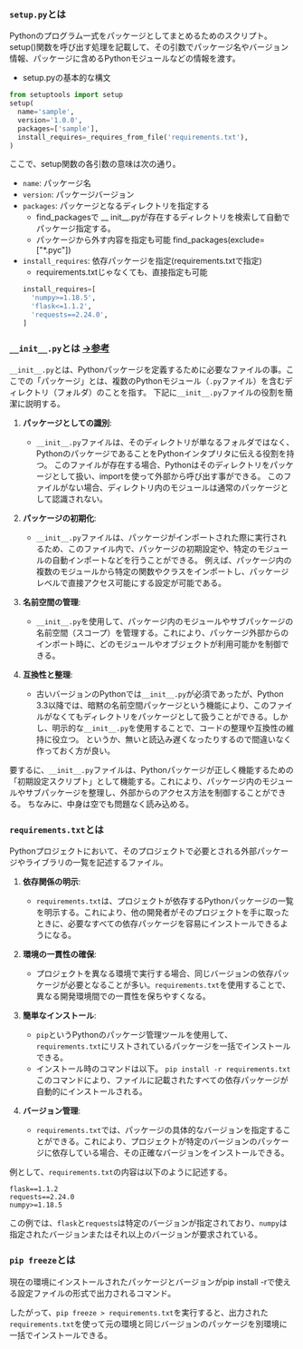 ### `setup.py`とは
Pythonのプログラム一式をパッケージとしてまとめるためのスクリプト。
setup()関数を呼び出す処理を記載して、その引数でパッケージ名やバージョン情報、パッケージに含めるPythonモジュールなどの情報を渡す。

- setup.pyの基本的な構文
```python
from setuptools import setup
setup(
  name='sample',
  version='1.0.0',
  packages=['sample'],
  install_requires=_requires_from_file('requirements.txt'),
)
```
ここで、setup関数の各引数の意味は次の通り。

- `name`: パッケージ名
- `version`: パッケージバージョン
- `packages`: パッケージとなるディレクトリを指定する
  - find_packagesで __ init__.pyが存在するディレクトリを検索して自動でパッケージ指定する。
  - パッケージから外す内容を指定も可能 find_packages(exclude=["*.pyc"])
- `install_requires`: 依存パッケージを指定(requirements.txtで指定)
  - requirements.txtじゃなくても、直接指定も可能
  ```python
  install_requires=[
    'numpy>=1.18.5',
    'flask<=1.1.2',
    'requests==2.24.0',
  ]
  ```

### `__init__.py`とは [→参考](https://ya6mablog.com/how-to-use-init-py/)
`__init__.py`とは、Pythonパッケージを定義するために必要なファイルの事。ここでの「パッケージ」とは、複数のPythonモジュール（`.py`ファイル）を含むディレクトリ（フォルダ）のことを指す。
下記に`__init__.py`ファイルの役割を簡潔に説明する。

1. **パッケージとしての識別**:
   - `__init__.py`ファイルは、そのディレクトリが単なるフォルダではなく、PythonのパッケージであることをPythonインタプリタに伝える役割を持つ。
   このファイルが存在する場合、Pythonはそのディレクトリをパッケージとして扱い、importを使って外部から呼び出す事ができる。
   このファイルがない場合、ディレクトリ内のモジュールは通常のパッケージとして認識されない。

2. **パッケージの初期化**:
   - `__init__.py`ファイルは、パッケージがインポートされた際に実行されるため、このファイル内で、パッケージの初期設定や、特定のモジュールの自動インポートなどを行うことができる。
   例えば、パッケージ内の複数のモジュールから特定の関数やクラスをインポートし、パッケージレベルで直接アクセス可能にする設定が可能である。

3. **名前空間の管理**:
   - `__init__.py`を使用して、パッケージ内のモジュールやサブパッケージの名前空間（スコープ）を管理する。これにより、パッケージ外部からのインポート時に、どのモジュールやオブジェクトが利用可能かを制御できる。

4. **互換性と整理**:
   - 古いバージョンのPythonでは`__init__.py`が必須であったが、Python 3.3以降では、暗黙の名前空間パッケージという機能により、このファイルがなくてもディレクトリをパッケージとして扱うことができる。しかし、明示的な`__init__.py`を使用することで、コードの整理や互換性の維持に役立つ。
   というか、無いと読込み遅くなったりするので間違いなく作っておく方が良い。

要するに、`__init__.py`ファイルは、Pythonパッケージが正しく機能するための「初期設定スクリプト」として機能する。これにより、パッケージ内のモジュールやサブパッケージを整理し、外部からのアクセス方法を制御することができる。
ちなみに、中身は空でも問題なく読み込める。

### `requirements.txt`とは
Pythonプロジェクトにおいて、そのプロジェクトで必要とされる外部パッケージやライブラリの一覧を記述するファイル。

1. **依存関係の明示**:
   - `requirements.txt`は、プロジェクトが依存するPythonパッケージの一覧を明示する。これにより、他の開発者がそのプロジェクトを手に取ったときに、必要なすべての依存パッケージを容易にインストールできるようになる。

2. **環境の一貫性の確保**:
   - プロジェクトを異なる環境で実行する場合、同じバージョンの依存パッケージが必要となることが多い。`requirements.txt`を使用することで、異なる開発環境間での一貫性を保ちやすくなる。

3. **簡単なインストール**:
   - `pip`というPythonのパッケージ管理ツールを使用して、`requirements.txt`にリストされているパッケージを一括でインストールできる。
   - インストール時のコマンドは以下。
   `pip install -r requirements.txt`
   このコマンドにより、ファイルに記載されたすべての依存パッケージが自動的にインストールされる。

4. **バージョン管理**:
   - `requirements.txt`では、パッケージの具体的なバージョンを指定することができる。これにより、プロジェクトが特定のバージョンのパッケージに依存している場合、その正確なバージョンをインストールできる。

例として、`requirements.txt`の内容は以下のように記述する。

```
flask==1.1.2
requests==2.24.0
numpy>=1.18.5
```

この例では、`flask`と`requests`は特定のバージョンが指定されており、`numpy`は指定されたバージョンまたはそれ以上のバージョンが要求されている。

### `pip freeze`とは
現在の環境にインストールされたパッケージとバージョンがpip install -rで使える設定ファイルの形式で出力されるコマンド。

したがって、`pip freeze > requirements.txt`を実行すると、出力された`requirements.txt`を使って元の環境と同じバージョンのパッケージを別環境に一括でインストールできる。
